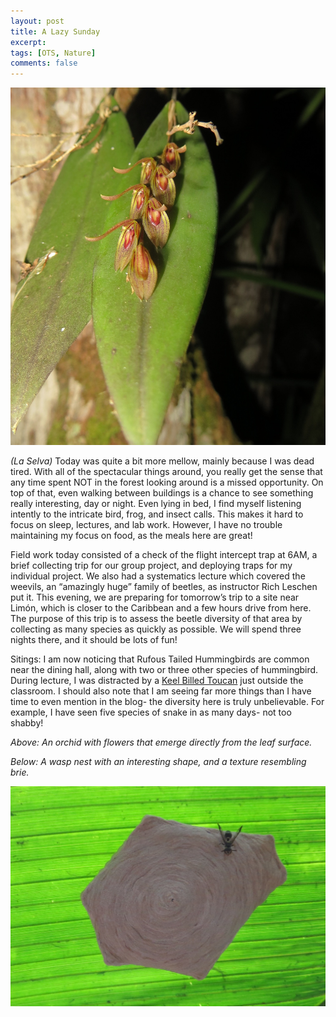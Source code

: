 ```yaml
---
layout: post
title: A Lazy Sunday
excerpt:
tags: [OTS, Nature]
comments: false
---
```


![orchid](/assets/images/img_0687-crop-orchid.jpg)

*(La Selva)* Today was quite a bit more mellow, mainly because I was dead tired. With all of the spectacular things around, you really get the sense that any time spent NOT in the forest looking around is a missed opportunity. On top of that, even walking between buildings is a chance to see something really interesting, day or night. Even lying in bed, I find myself listening intently to the intricate bird, frog, and insect calls. This makes it hard to focus on sleep, lectures, and lab work. However, I have no trouble maintaining my focus on food, as the meals here are great!

Field work today consisted of a check of the flight intercept trap at 6AM, a brief collecting trip for our group project, and deploying traps for my individual project. We also had a systematics lecture which covered the weevils, an “amazingly huge” family of beetles, as instructor Rich Leschen put it. This evening, we are preparing for tomorrow’s trip to a site near Limón, which is closer to the Caribbean and a few hours drive from here. The purpose of this trip is to assess the beetle diversity of that area by collecting as many species as quickly as possible. We will spend three nights there, and it should be lots of fun!

Sitings: I am now noticing that Rufous Tailed Hummingbirds are common near the dining hall, along with two or three other species of hummingbird. During lecture, I was distracted by a [Keel Billed Toucan](https://en.wikipedia.org/wiki/Keel-billed_toucan) just outside the classroom. I should also note that I am seeing far more things than I have time to even mention in the blog- the diversity here is truly unbelievable. For example, I have seen five species of snake in as many days- not too shabby!

*Above: An orchid with flowers that emerge directly from the leaf surface.*

*Below: A wasp nest with an interesting shape, and a texture resembling brie.*

![wasp nest](/assets/images/IMG_0323-wasp-nest.jpg)
